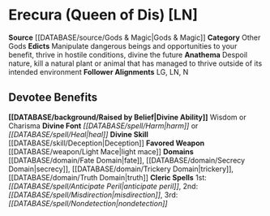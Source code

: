 ﻿---
ability:
- Wisdom
- Charisma
ability_boost:
- Wisdom
- Charisma
alignment: LN
deity:
- '[[DATABASE/deity/Erecura|Erecura]]'
deity_category: Other Gods
divine_font: Harm or Heal
domain:
- '[[DATABASE/domain/Fate Domain|Fate]]'
- '[[DATABASE/domain/Secrecy Domain|Secrecy]]'
- '[[DATABASE/domain/Trickery Domain|Trickery]]'
- '[[DATABASE/domain/Truth Domain|Truth]]'
favored_weapon: '[[DATABASE/weapon/Light Mace|Light Mace]]'
follower_alignment:
- LG
- LN
- N
id: '151'
name: Erecura
rarity: Common
skill:
- '[[DATABASE/skill/Deception|Deception]]'
source: '[[DATABASE/source/Gods & Magic|Gods & Magic]]'
type: Deity

---
# Erecura (Queen of Dis) [LN]

**Source** [[DATABASE/source/Gods & Magic|Gods & Magic]] 
**Category** Other Gods
**Edicts** Manipulate dangerous beings and opportunities to your benefit, thrive in hostile conditions, divine the future
**Anathema** Despoil nature, kill a natural plant or animal that has managed to thrive outside of its intended environment
**Follower Alignments** LG, LN, N

## Devotee Benefits

**[[DATABASE/background/Raised by Belief|Divine Ability]]** Wisdom or Charisma
**Divine Font** _[[DATABASE/spell/Harm|harm]]_ or _[[DATABASE/spell/Heal|heal]]_
**Divine Skill** [[DATABASE/skill/Deception|Deception]]
**Favored Weapon** [[DATABASE/weapon/Light Mace|light mace]]
**Domains** [[DATABASE/domain/Fate Domain|fate]], [[DATABASE/domain/Secrecy Domain|secrecy]], [[DATABASE/domain/Trickery Domain|trickery]], [[DATABASE/domain/Truth Domain|truth]]
**Cleric Spells** 1st: _[[DATABASE/spell/Anticipate Peril|anticipate peril]]_, 2nd: _[[DATABASE/spell/Misdirection|misdirection]]_, 3rd: _[[DATABASE/spell/Nondetection|nondetection]]_